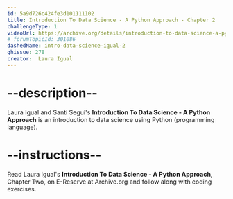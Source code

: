 ```yaml
---
id: 5a9d726c424fe3d101111102
title: Introduction To Data Science - A Python Approach - Chapter 2
challengeType: 1
videoUrl: https://archive.org/details/introduction-to-data-science-a-python-approach-to-concepts-techniques-and-applications
# forumTopicId: 301086
dashedName: intro-data-science-igual-2
ghissue: 278
creator:  Laura Igual
---
```


# --description--

Laura Igual and Santi Segui's __Introduction To Data Science - A Python Approach__ is an introduction to data science using Python (programming language).

# --instructions--

Read Laura Igual's __Introduction To Data Science - A Python Approach__, Chapter Two, on E-Reserve at Archive.org and follow along with coding exercises. 